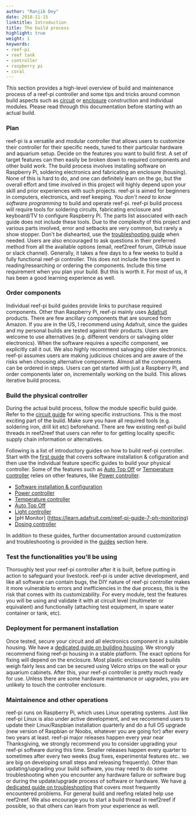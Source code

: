 ```yaml
---
author: "Ranjib Dey"
date: 2018-11-15
linktitle: Introduction
title: The build process
highlight: true
weight: 1
keywords:
- reef-pi
- reef tank
- controller
- raspberry pi
- coral
---
```


This section provides a high-level overview of build and maintenance process of a reef-pi controller and some tips and tricks around common build aspects such as [circuit](/guides/electronics) or [enclosure](/guides/housing) construction and individual modules. Please read through this documentation before starting with an actual build.

### Plan

reef-pi is a versatile and modular controller that allows users to customize their controller for their specific needs, tuned to their particular hardware and aquarium setup. Decide on the features you want to build first. A set of target features can then easily be broken down to required components and other build work. The build process involves installing software on Raspberry Pi, soldering electronics and fabricating an enclosure (housing). None of this is hard to do, and one can definitely learn on the go, but the overall effort and time involved in this project will highly depend upon your skill and prior experiences with such projects. reef-pi is aimed for beginners in computers, electronics, and reef keeping. *You don't need to know software programming* to build and operate reef-pi. reef-pi build process will require tools for soldering circuits, fabricating enclosure and keyboard/TV to configure Raspberry Pi. The parts list associated with each guide does not include these tools. Due to the complexity of this project and various parts involved, error and setbacks are very common, but rarely a show stopper. Don't be dishearted, use the [troubleshooting guide](/guides/troubleshooting/) when needed. Users are also encouraged to ask questions in their preferred method from all the available options (email, reef2reef forum, GitHub issue or slack channel). Generally, it takes a few days to a few weeks to build a fully functional reef-pi controller. This does not include the time spent in reading/researching or ordering the components. Include this time requirement when you plan your build. But this is worth it. For most of us, it has been a good learning experience as well.

### Order components

Individual reef-pi build guides provide links to purchase required components. Other than Raspberry Pi, reef-pi mainly uses [Adafruit](https://www.adafruit.com) products. There are few ancillary components that are sourced from Amazon. If you are in the US, I recommend using Adafruit, since the guides and my personal builds are tested against their products. Users are welcome to use alternatives (e.g. different vendors or salvaging older electronics). When the software requires a specific component, we explicitly call it out. We also highly recommend salvaging older electronics. reef-pi assumes users are making judicious choices and are aware of the risks when choosing alternative components. Almost all the components can be ordered in steps. Users can get started with just a Raspberry Pi, and order components later on, incrementally working on the build. This allows iterative build process.

### Build the physical controller

During the actual build process, follow the module specific build guide. Refer to the [circuit guide](/guides/electronics) for wiring specific instructions. This is the most exciting part of the build. Make sure you have all required tools (e.g. soldering iron, drill kit etc) beforehand. There are few existing reef-pi build threads in reef2reef that users can refer to for getting locality specific supply chain information or alternatives.

Following is a list of introductory guides on how to build reef-pi controller. Start with the [first guide](https://learn.adafruit.com/reef-pi-installation-and-configuration) that covers software installation & cofiguration and then use the individual feature specific guides to build your physical controller. Some of the features such as [Auto Top Off](https://learn.adafruit.com/reef-pi-water-level-controller) or [Temperature controller](https://learn.adafruit.com/reef-pi-guide-3-temperature-controller) relies on other features, like [Power controller](https://learn.adafruit.com/reef-pi-power-controller).

  - [Software installation & configuration](https://learn.adafruit.com/reef-pi-installation-and-configuration)
  - [Power controller](https://learn.adafruit.com/reef-pi-power-controller)
  - [Temperature controller](https://learn.adafruit.com/reef-pi-guide-3-temperature-controller)
  - [Auto Top Off]( https://learn.adafruit.com/reef-pi-water-level-controller)
  - [Light controller](https://learn.adafruit.com/reef-pi-lighting-controller)
  - [pH Monitor] (https://learn.adafruit.com/reef-pi-guide-7-ph-monitoring)
  - [Dosing controller](https://learn.adafruit.com/reef-pi-guide-7-ph-monitoring)

In addition to these guides, further documentation around customization and troubleshooting is provided in the [guides](/guides) section here.

### Test the functionalities you'll be using

Thoroughly test your reef-pi controller after it is built, before putting in action to safeguard your livestock. reef-pi is under active development, and like all software can contain bugs, the DIY nature of reef-pi controller makes it more vulnerable to errors and inefficiencies in the due process, this is the risk that comes with its customizability. For every module, test the features you will be using and validate it with at circuit level (multimeter or equivalent) and functionally (attaching test equipment, in spare water container or tank, etc).

### Deployment for permanent installation

Once tested, secure your circuit and all electronics component in a suitable housing. We have a [dedicated guide on building housing](/guides/housing). We strongly recommend fixing reef-pi housing in a stable platform. The exact options for fixing will depend on the enclosure. Most plastic enclosure based builds weigh fairly less and can be secured using Velcro strips on the wall or your aquarium cabinets. After this, your reef-pi controller is pretty much ready for use. Unless there are some hardware maintenance or upgrades, you are unlikely to touch the controller enclosure.

### Maintainence and other operations

reef-pi runs on Raspberry Pi, which uses Linux operating systems. Just like reef-pi Linux is also under active development, and we recommend users to update their Linux/Raspbian installation quarterly and do a full OS upgrade (new version of Raspbian or Noobs, whatever you are going for) after every two years at least. reef-pi major releases happen every year near Thanksgiving, we strongly recommend you to consider upgrading your reef-pi software during this time. Smaller releases happen every quarter to sometimes after every two weeks (bug fixes, experimental features etc.. we are big on developing small steps and releasing frequently).
Other than updating/upgrading your build software, you may need to do some troubleshooting when you encounter any hardware failure or software bug or during the update/upgrade process of software or hardware. We have [a dedicated guide on troubleshooting](/guides/troubleshooting) that covers most frequently encountered problems. For general build and reefing related help use reef2reef. We also encourage you to start a build thread in reef2reef if possible, so that others can learn from your experience as well.
